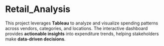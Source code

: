 # Retail_Analysis
This project leverages **Tableau** to analyze and visualize spending patterns across vendors, categories, and locations. The interactive dashboard provides **actionable insights** into expenditure trends, helping stakeholders make **data-driven decisions**.  
